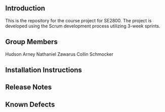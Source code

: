 ## Introduction

This is the repository for the course project for SE2800.  The project is developed using the Scrum development process utilizing 3-week sprints.

## Group Members
Hudson Arney
Nathaniel Zawarus
Collin Schmocker

## Installation Instructions

## Release Notes

## Known Defects